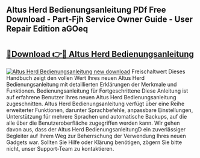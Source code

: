 ## Altus Herd Bedienungsanleitung PDf Free Download - Part-Fjh Service Owner Guide - User Repair Edition aGOeq

# <h2><a href="http://df0v1b.blite.top/?on=Altus+Herd+Bedienungsanleitung">🔗Download 👉🔴 Altus Herd Bedienungsanleitung</a></h2>

[![Altus Herd Bedienungsanleitung new download](https://i.imgur.com/lujVjoI.png)](http://df0v1b.blite.top/?on=Altus+Herd+Bedienungsanleitung)
Freischaltwert Dieses Handbuch zeigt den vollen Wert Ihres neuen Altus Herd Bedienungsanleitung mit detaillierten Erklärungen der Merkmale und Funktionen. Bedienungsanleitung für Fortgeschrittene Diese Anleitung ist auf erfahrene Benutzer Ihres neuen Altus Herd Bedienungsanleitung zugeschnitten. Altus Herd Bedienungsanleitung verfügt über eine Reihe erweiterter Funktionen, darunter Sprachbefehle, anpassbare Einstellungen, Unterstützung für mehrere Sprachen und automatische Backups, auf die alle über die Benutzeroberfläche zugegriffen werden kann. Wir gehen davon aus, dass der Altus Herd BedienungsanleitungD ein zuverlässiger Begleiter auf Ihrem Weg zur Beherrschung der Verwendung Ihres neuen Gadgets war. Sollten Sie Hilfe oder Klärung benötigen, zögern Sie bitte nicht, unser Support-Team zu kontaktieren.
